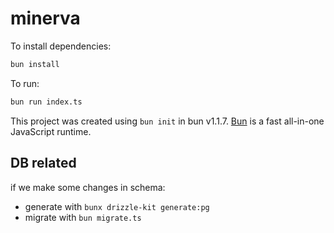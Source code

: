 # minerva

To install dependencies:

```bash
bun install
```

To run:

```bash
bun run index.ts
```

This project was created using `bun init` in bun v1.1.7. [Bun](https://bun.sh) is a fast all-in-one JavaScript runtime.

## DB related

if we make some changes in schema:

- generate with `bunx drizzle-kit generate:pg`
- migrate with `bun migrate.ts`
